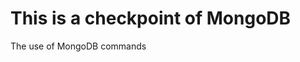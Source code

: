 <!DOCTYPE html>
<html lang="en">
<head>
    <meta charset="UTF-8">
    <meta http-equiv="X-UA-Compatible" content="IE=edge">
    <meta name="viewport" content="width=device-width, initial-scale=1.0">
    <title>Checkpoint MongoDB</title>
</head>
<body>
    <h1>This is a checkpoint of MongoDB</h1>
    <p>The use of MongoDB commands</p>

</body>
</html>
